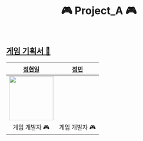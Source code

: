 <h1 align="center"> 🎮︎ Project_A 🎮︎ </h1>

<br>

## [게임 기획서 📜](https://hyon-il.notion.site/cc660a4dfb95454993c3f7479e7c30c5)
<div align="center">

|             [정현일](https://github.com/Junghyonil123)    |  [정민](https://github.com/123123445) |
| :-----------------------------------------------------------------------: | :-----------------------------------------------------------------------: |
| <img src='https://user-images.githubusercontent.com/90584642/191173308-ddf341bc-fcca-4e43-b7f6-fa7e26338a3f.jpg' width=120> || <img src='정민' width=120> |
| 게임 개발자 🎮 | 게임 개발자 🎮 |
